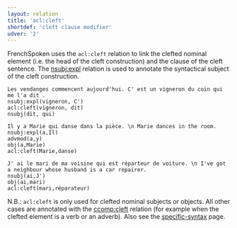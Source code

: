 ```yaml
---
layout: relation
title: 'acl:cleft'
shortdef: 'cleft clause modifier'
udver: '2'
---
```


FrenchSpoken uses the `acl:cleft` relation to link the clefted nominal element (i.e. the head of the cleft construction) and the clause of the cleft sentence.
The [nsubj:expl]() relation is used to annotate the syntactical subject of the cleft construction.

~~~ sdparse
Les vendanges commencent aujourd'hui. C' est un vigneron du coin qui me l'a dit .
nsubj:expl(vigneron, C')
acl:cleft(vigneron, dit)
nsubj(dit, qui)
~~~

~~~ sdparse
Il y a Marie qui danse dans la pièce. \n Marie dances in the room.
nsubj:expl(a,Il)
advmod(a,y)
obj(a,Marie)
acl:cleft(Marie,danse)
~~~ 

~~~ sdparse
J' ai le mari de ma voisine qui est réparteur de voiture. \n I've got a neighbour whose husband is a car repairer.
nsubj(ai,J')
obj(ai,mari)
acl:cleft(mari,réparateur)
~~~ 

N.B.: `acl:cleft` is only used for clefted nominal subjects or objects. All other cases are annotated with the [ccomp:cleft]() relation (for example when the clefted element is a verb or an adverb). Also see the [specific-syntax](http://universaldependencies.org/fr/overview/specific-syntax.html) page.
